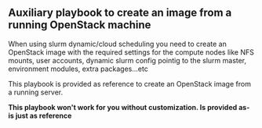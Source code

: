 ## Auxiliary playbook to create an image from a running OpenStack machine

When using slurm dynamic/cloud scheduling you need to create an OpenStack image with the required settings for the compute nodes
like NFS mounts, user accounts, dynamic slurm config pointig to the slurm master, environment modules, extra packages...etc

This playbook is provided as reference to create an OpenStack image from a running server. 

**This playbook won't work for you without customization. Is provided as-is just as reference**
